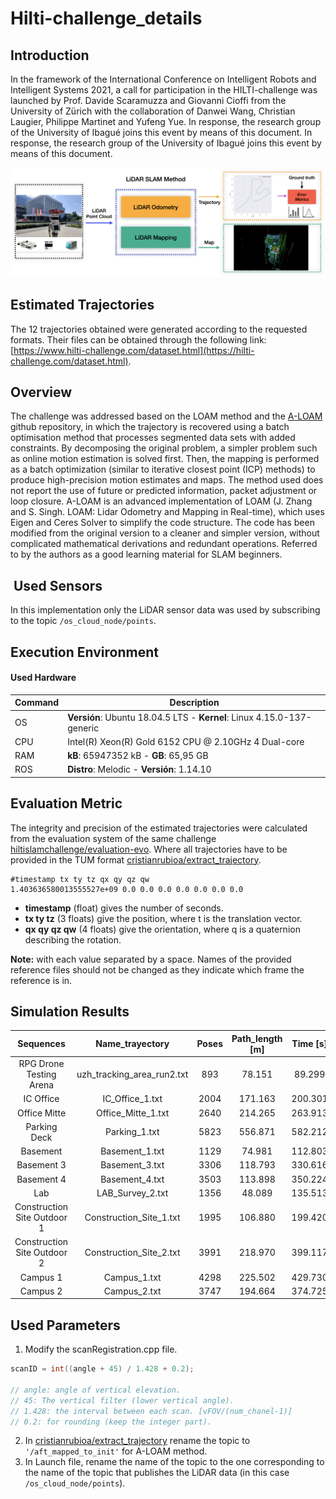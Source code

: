 # Hilti-challenge_details

## Introduction

In the framework of the International Conference on Intelligent Robots and Intelligent Systems 2021, a call for participation in the HILTI-challenge was launched by Prof. Davide Scaramuzza and Giovanni Cioffi from the University of Zürich with the collaboration of Danwei Wang, Christian Laugier, Philippe Martinet and Yufeng Yue. In response, the research group of the University of Ibagué joins this event by means of this document. In response, the research group of the University of Ibagué joins this event by means of this document.

<img src = "https://github.com/cristianrubioa/Hilti-challenge_details/blob/main/images/methodology_for_hilti.png" width="1000">

## Estimated Trajectories

The 12 trajectories obtained were generated according to the requested formats. Their files can be obtained through the following link: [https://www.hilti-challenge.com/dataset.html](https://hilti-challenge.com/dataset.html).

## Overview
The challenge was addressed based on the LOAM  method and the [A-LOAM](https://github.com/HKUST-Aerial-Robotics/A-LOAM) github repository, in which the trajectory is recovered using a batch optimisation method that processes segmented data sets with added constraints. By decomposing the original problem, a simpler problem such as online motion estimation is solved first. Then, the mapping is performed as a batch optimization (similar to iterative closest point (ICP) methods) to produce high-precision motion estimates and maps.
The method used does not report the use of future or predicted information, packet adjustment or loop closure. A-LOAM is an advanced implementation of LOAM (J. Zhang and S. Singh. LOAM: Lidar Odometry and Mapping in Real-time), which uses Eigen and Ceres Solver to simplify the code structure. The code has been modified from the original version to a cleaner and simpler version, without complicated mathematical derivations and redundant operations. Referred to by the authors as a good learning material for SLAM beginners.

##  Used Sensors 
In this implementation only the LiDAR sensor data was used by subscribing to the topic ```/os_cloud_node/points```.

## Execution Environment 

#### Used Hardware

| Command | Description |
| --- | --- |
| OS | **Versión**: Ubuntu 18.04.5 LTS - **Kernel**: Linux 4.15.0-137-generic |
| CPU | Intel(R) Xeon(R) Gold 6152 CPU @ 2.10GHz 4 Dual-core |
| RAM | **kB**: 65947352 kB - **GB**: 65,95 GB |
| ROS | **Distro**: Melodic - **Versión**: 1.14.10 |

## Evaluation Metric
The integrity and precision of the estimated trajectories were calculated from the evaluation system of the same challenge [hiltislamchallenge/evaluation-evo](https://github.com/hemi86/hiltislamchallenge/tree/master/evaluation-evo). Where all trajectories have to be provided in the TUM format [cristianrubioa/extract_trajectory](https://github.com/cristianrubioa/extract_trajectory). 

```
#timestamp tx ty tz qx qy qz qw
1.403636580013555527e+09 0.0 0.0 0.0 0.0 0.0 0.0 0.0
```

* **timestamp** (float) gives the number of seconds.
* **tx ty tz** (3 floats) give the position, where t is the translation vector.
* **qx qy qz qw** (4 floats) give the orientation, where q is a quaternion describing the rotation.

**Note:** with each value separated by a space. Names of the provided reference files should not be changed as they indicate which frame the reference is in.



## Simulation Results 

|         Sequences           |        Name_trayectory     | Poses | Path_length [m] | Time [s] |  ATE  |
|:---------------------------:|:--------------------------:|:-----:|:---------------:|:--------:|:-----:|
| RPG Drone Testing Arena     | uzh_tracking_area_run2.txt |  893  | 78.151          | 89.299   | 0.492 |
| IC Office                   | IC_Office_1.txt            |  2004 | 171.163         | 200.301  | -     |
| Office Mitte                | Office_Mitte_1.txt         |  2640 | 214.265         | 263.913  | -     |
| Parking Deck                | Parking_1.txt              |  5823 | 556.871         | 582.212  | -     |
| Basement                    | Basement_1.txt             |  1129 | 74.981          | 112.803  | 0.297 |
| Basement 3                  | Basement_3.txt             |  3306 | 118.793         | 330.616  | -     |
| Basement 4                  | Basement_4.txt             |  3503 | 113.898         | 350.224  | 0.237 |
| Lab                         | LAB_Survey_2.txt           |  1356 | 48.089          | 135.513  | 0.116 |
| Construction Site Outdoor 1 | Construction_Site_1.txt    |  1995 | 106.880         | 199.420  |       |
| Construction Site Outdoor 2 | Construction_Site_2.txt    |  3991 | 218.970         | 399.117  | 1.596 |
| Campus 1                    | Campus_1.txt               |  4298 | 225.502         | 429.730  | -     |
| Campus 2                    | Campus_2.txt               |  3747 | 194.664         | 374.725  | 0.625 |


## Used Parameters

1. Modify the scanRegistration.cpp file.
```cpp
scanID = int((angle + 45) / 1.428 + 0.2);

// angle: angle of vertical elevation.  
// 45: The vertical filter (lower vertical angle).
// 1.428: the interval between each scan. [vFOV/(num_chanel-1)]
// 0.2: for rounding (keep the integer part).
```

2. In [cristianrubioa/extract_trajectory](https://github.com/cristianrubioa/extract_trajectory) rename the topic to ```'/aft_mapped_to_init'``` for A-LOAM method. 
3. In Launch file, rename the name of the topic to the one corresponding to the name of the topic that publishes the LiDAR data (in this case ```/os_cloud_node/points```).
